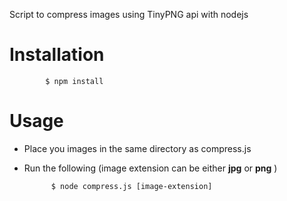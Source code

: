 Script to compress images using TinyPNG api with nodejs

# Installation
            $ npm install

# Usage 
* Place you images in the same directory as compress.js
* Run the following (image extension can be either **jpg** or **png** )

            $ node compress.js [image-extension]

